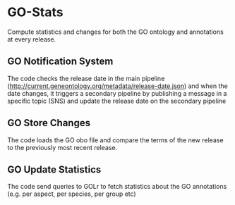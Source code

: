 # GO-Stats
Compute statistics and changes for both the GO ontology and annotations at every release.

## GO Notification System
The code checks the release date in the main pipeline (http://current.geneontology.org/metadata/release-date.json) and when the date changes, it triggers a secondary pipeline by publishing a message in a specific topic (SNS) and update the release date on the secondary pipeline

## GO Store Changes
The code loads the GO obo file and compare the terms of the new release to the previously most recent release.

## GO Update Statistics
The code send queries to GOLr to fetch statistics about the GO annotations (e.g. per aspect, per species, per group etc)

